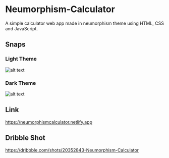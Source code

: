 # Neumorphism-Calculator
A simple calculator web app made in neumorphism theme using HTML, CSS and JavaScript.

## Snaps
### Light Theme
![alt text](https://github.com/altajvirani/Neumorphism-Calculator/blob/master/snaps/light_theme.png?raw=true)

### Dark Theme
![alt text](https://github.com/altajvirani/Neumorphism-Calculator/blob/master/snaps/dark_theme.png?raw=true)

## Link
https://neumorphismcalculator.netlify.app

## Dribble Shot
https://dribbble.com/shots/20352843-Neumorphism-Calculator
